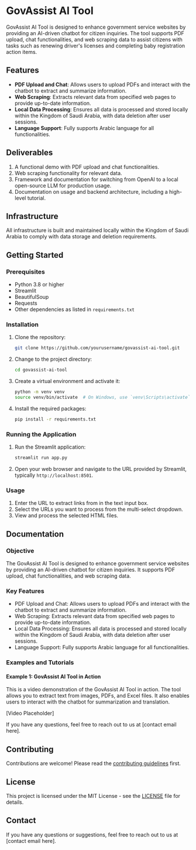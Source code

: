 # GovAssist AI Tool

GovAssist AI Tool is designed to enhance government service websites by providing an AI-driven chatbot for citizen inquiries. The tool supports PDF upload, chat functionalities, and web scraping data to assist citizens with tasks such as renewing driver's licenses and completing baby registration action items.

## Features

- **PDF Upload and Chat**: Allows users to upload PDFs and interact with the chatbot to extract and summarize information.
- **Web Scraping**: Extracts relevant data from specified web pages to provide up-to-date information.
- **Local Data Processing**: Ensures all data is processed and stored locally within the Kingdom of Saudi Arabia, with data deletion after user sessions.
- **Language Support**: Fully supports Arabic language for all functionalities.

## Deliverables

1. A functional demo with PDF upload and chat functionalities.
2. Web scraping functionality for relevant data.
3. Framework and documentation for switching from OpenAI to a local open-source LLM for production usage.
4. Documentation on usage and backend architecture, including a high-level tutorial.

## Infrastructure

All infrastructure is built and maintained locally within the Kingdom of Saudi Arabia to comply with data storage and deletion requirements.

## Getting Started

### Prerequisites

- Python 3.8 or higher
- Streamlit
- BeautifulSoup
- Requests
- Other dependencies as listed in `requirements.txt`

### Installation

1. Clone the repository:
    ```sh
    git clone https://github.com/yourusername/govassist-ai-tool.git
    ```

2. Change to the project directory:
    ```sh
    cd govassist-ai-tool
    ```

3. Create a virtual environment and activate it:
    ```sh
    python -m venv venv
    source venv/bin/activate  # On Windows, use `venv\Scripts\activate`
    ```

4. Install the required packages:
    ```sh
    pip install -r requirements.txt
    ```

### Running the Application

1. Run the Streamlit application:
    ```sh
    streamlit run app.py
    ```

2. Open your web browser and navigate to the URL provided by Streamlit, typically `http://localhost:8501`.

### Usage

1. Enter the URL to extract links from in the text input box.
2. Select the URLs you want to process from the multi-select dropdown.
3. View and process the selected HTML files.

## Documentation

### Objective

The GovAssist AI Tool is designed to enhance government service websites by providing an AI-driven chatbot for citizen inquiries. It supports PDF upload, chat functionalities, and web scraping data.

### Key Features

- PDF Upload and Chat: Allows users to upload PDFs and interact with the chatbot to extract and summarize information.
- Web Scraping: Extracts relevant data from specified web pages to provide up-to-date information.
- Local Data Processing: Ensures all data is processed and stored locally within the Kingdom of Saudi Arabia, with data deletion after user sessions.
- Language Support: Fully supports Arabic language for all functionalities.

### Examples and Tutorials

#### Example 1: GovAssist AI Tool in Action
This is a video demonstration of the GovAssist AI Tool in action. The tool allows you to extract text from images, PDFs, and Excel files. It also enables users to interact with the chatbot for summarization and translation.

[Video Placeholder]

If you have any questions, feel free to reach out to us at [contact email here].

## Contributing

Contributions are welcome! Please read the [contributing guidelines](CONTRIBUTING.md) first.

## License

This project is licensed under the MIT License - see the [LICENSE](LICENSE) file for details.

## Contact

If you have any questions or suggestions, feel free to reach out to us at [contact email here].
